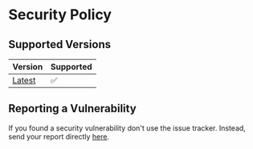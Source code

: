 # Security Policy

## Supported Versions

| Version | Supported |
| ------- | --------- |
| [Latest](../../releases) | :white_check_mark: |

## Reporting a Vulnerability

If you found a security vulnerability don't use the issue tracker. Instead, send your report directly [here](https://t.me/josepostiga).

